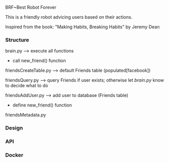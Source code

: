 BRF~Best Robot Forever 


This is a friendly robot  advicing users based on their actions.

Inspired from the book: "Making Habits, Breaking Habits" by Jeremy Dean 

### Structure

brain.py --> execute all functions

- call new_friend() function

friendsCreateTable.py --> default Friends table (populated[facebook])

friendsQuery.py --> query Friends if user exists; otherwise let _brain.py_ know 
to decide what to do

friendsAddUser.py --> add user to database (Friends table)

- define new_friend() function

friendsMetadata.py

### Design

### API

### Docker